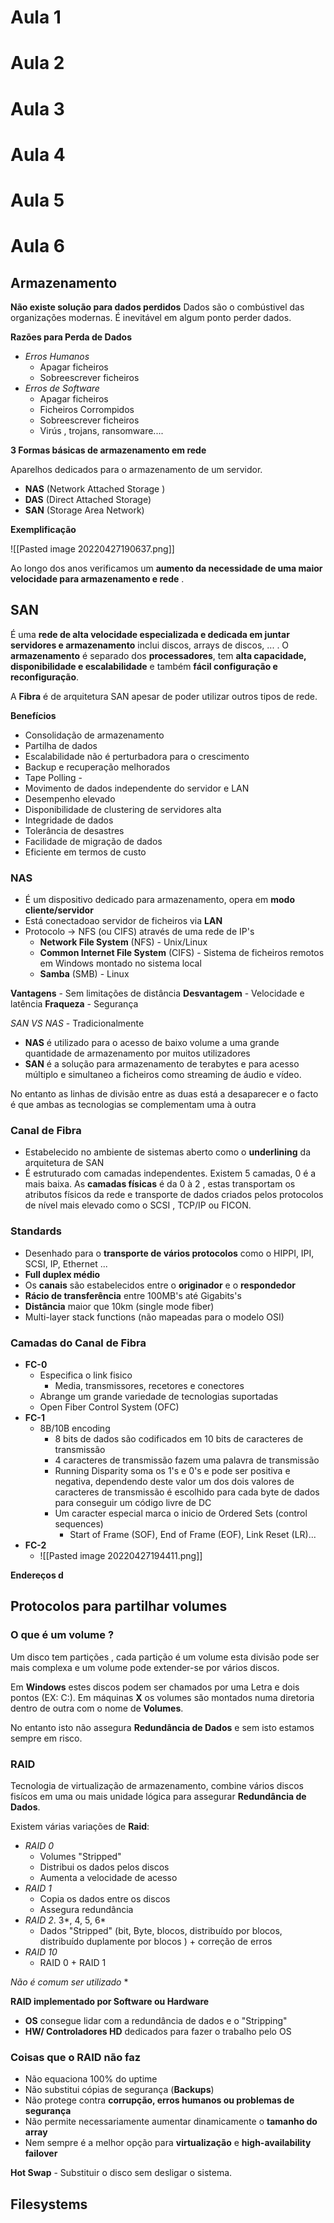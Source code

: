 # Aula 1
# Aula 2
# Aula 3
# Aula 4
# Aula 5
# Aula 6

## Armazenamento
**Não existe solução para dados perdidos**
 Dados são o combústivel das organizações modernas. É inevitável em algum ponto perder dados.

**Razões para Perda de Dados**
- *Erros Humanos*
	- Apagar ficheiros
	- Sobreescrever ficheiros
- *Erros de Software*
	- Apagar ficheiros
	- Ficheiros Corrompidos
	- Sobreescrever ficheiros
	- Virús , trojans, ransomware....

**3 Formas básicas de armazenamento em rede**

Aparelhos dedicados para o armazenamento de um servidor.
- **NAS** (Network Attached Storage )
- **DAS** (Direct Attached Storage) 
- **SAN** (Storage Area Network)

**Exemplificação**

![[Pasted image 20220427190637.png]]

Ao longo dos anos verificamos um **aumento da necessidade de uma maior velocidade para armazenamento e rede** .

## **SAN**
É uma **rede de alta velocidade especializada e dedicada em juntar servidores e armazenamento** inclui discos, arrays de discos, ... . O **armazenamento** é separado dos **processadores**, tem **alta capacidade, disponibilidade e escalabilidade** e também **fácil configuração e reconfiguração**.

A **Fibra** é de arquitetura SAN apesar de poder utilizar outros tipos de rede.

**Benefícios**
- Consolidação de armazenamento
- Partilha de dados
- Escalabilidade não é perturbadora para o crescimento
- Backup e recuperação melhorados
- Tape Polling - 
- Movimento de dados independente do servidor e LAN
- Desempenho elevado
- Disponibilidade de clustering de servidores alta
- Integridade de dados
- Tolerância de desastres
- Facilidade de migração de dados
- Eficiente em termos de custo 

### **NAS**
- É um dispositivo dedicado para armazenamento, opera em **modo cliente/servidor** 
- Está conectadoao servidor de ficheiros via **LAN**
- Protocolo -> NFS (ou CIFS) através de uma rede de IP's
	- **Network File System** (NFS) - Unix/Linux
	- **Common Internet File System** (CIFS) - Sistema de ficheiros remotos em Windows montado no sistema local
	- **Samba** (SMB) - Linux

**Vantagens** - Sem limitações de distância
**Desvantagem** - Velocidade e latência
**Fraqueza** - Segurança


*SAN VS NAS* - Tradicionalmente
- **NAS** é utilizado para o acesso de baixo volume a uma grande quantidade de armazenamento por muitos utilizadores
- **SAN** é a solução para armazenamento de terabytes e para acesso múltiplo e simultaneo a ficheiros como streaming de áudio e vídeo.

No entanto as linhas de divisão entre as duas está a desaparecer e o facto é que ambas as tecnologias se complementam uma à outra

### **Canal de Fibra**
- Estabelecido no ambiente de sistemas aberto como o **underlining** da arquitetura de SAN
- É estruturado com camadas independentes. Existem 5 camadas, 0 é a mais baixa. As **camadas físicas** é da 0 à 2 , estas transportam os atributos físicos da rede e transporte de dados criados pelos protocolos de nível mais elevado como o SCSI , TCP/IP ou FICON.

### **Standards**

- Desenhado para o **transporte de vários protocolos** como o HIPPI, IPI, SCSI, IP, Ethernet ...
- **Full duplex médio**
- Os **canais** são estabelecidos entre o **originador** e o **respondedor**
- **Rácio de transferência** entre 100MB's até Gigabits's
- **Distância** maior que 10km (single mode fiber)
- Multi-layer stack functions (não mapeadas para o modelo OSI)

### **Camadas do Canal de Fibra**
- **FC-0**
	- Especifica o link fisico
		- Media, transmissores, recetores e conectores
	- Abrange um grande variedade de tecnologias suportadas
	- Open Fiber Control System (OFC)
- **FC-1**
	- 8B/10B encoding
		- 8 bits de dados são codificados em 10 bits de caracteres de transmissão
		- 4 caracteres de transmissão fazem uma palavra de transmissão
		- Running Disparity soma os 1's e 0's e pode ser positiva e negativa, dependendo deste valor um dos dois valores de caracteres de transmissão é escolhido para cada byte de dados para conseguir um código livre de DC
		- Um caracter especial marca o inicio de Ordered Sets (control sequences)
			- Start of Frame (SOF), End of Frame (EOF), Link Reset (LR)...
- **FC-2**
	- ![[Pasted image 20220427194411.png]]

**Endereços d**
## Protocolos para partilhar volumes
### **O que é um volume ?**
Um disco tem partições , cada partição é um volume esta divisão pode ser mais complexa e um volume pode extender-se por vários discos. 

Em **Windows** estes discos podem ser chamados por uma Letra e dois pontos (EX: C:).
Em máquinas **X** os volumes são montados numa diretoria dentro de outra com o nome de **Volumes**.

No entanto isto não assegura **Redundância de Dados** e sem isto estamos sempre em risco.

### **RAID**
Tecnologia de virtualização de armazenamento, combine vários discos fisícos em uma ou mais unidade lógica para assegurar **Redundância de Dados**.

Existem várias variações de **Raid**:
- *RAID 0*
	- Volumes "Stripped"
	- Distribui os dados pelos discos
	- Aumenta a velocidade de acesso
- *RAID 1*
	- Copia os dados entre os discos
	- Assegura redundância
- *RAID 2*. 3*, 4, 5, 6*
	- Dados "Stripped" (bit, Byte, blocos, distribuído por blocos, distribuído duplamente por blocos ) + correção de erros
- *RAID 10*
	- RAID 0 + RAID 1

 *Não é comum ser utilizado* *

**RAID implementado por Software ou Hardware**
- **OS** consegue lidar com a redundância de dados e o "Stripping"
- **HW/ Controladores HD** dedicados para fazer o trabalho pelo OS

### **Coisas que o RAID não faz**
- Não equaciona 100% do uptime
- Não substitui cópias de segurança (**Backups**)
- Não protege contra **corrupção, erros humanos ou problemas de segurança**
- Não permite necessariamente aumentar dinamicamente o **tamanho do array**
- Nem sempre é a melhor opção para **virtualização** e **high-availability failover**

**Hot Swap** - Substituir o disco sem desligar o sistema.

## Filesystems


